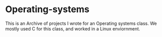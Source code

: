 # Operating-systems

This is an Archive of projects I wrote for an Operating systems class. We mostly used C for this class, and worked in a Linux enviornment.
